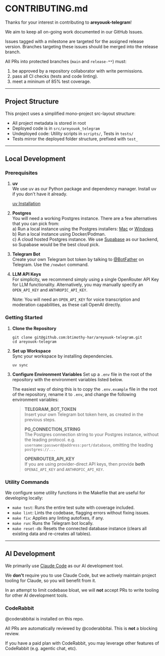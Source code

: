 # CONTRIBUTING.md

Thanks for your interest in contributing to **areyouok-telegram**!

We aim to keep all on-going work documented in our GitHub Issues.

Issues tagged with a milestone are targeted for the assigned release version. Branches targeting these issues should be merged into the release branch.

All PRs into protected branches (`main` and `release-**`) must:
1) be approved by a repository collaborator with write permissions.
2) pass all CI checks (tests and code linting).
3) meet a mininum of 85% test coverage.

---

## Project Structure

This project uses a simplified mono-project src-layout structure:

- All project metadata is stored in root
- Deployed code is in `src/areyouok_telegram`
- Undeployed code: Utility scripts in `scripts/`, Tests in `tests/`
- Tests mirror the deployed folder structure, prefixed with `test_`

---

## Local Development

### Prerequisites

1. **uv**  
   We use uv as our Python package and dependency manager.
   Install uv if you don't have it already.

   [uv Installation](https://docs.astral.sh/uv/getting-started/installation/)

2. **Postgres**<br />
   You will need a working Postgres instance. There are a few alternatives that you can pick from:
   <br />a) Run a local instance using the Postgres installers: [Mac](https://postgresapp.com) or [Windows](https://www.postgresql.org/download/windows/)
   <br />b) Run a local instance using Docker/Podman.
   <br />c) A cloud hosted Postgres instance. We use [Supabase](https://supabase.com/) as our backend, so Supabase would be the best cloud pick.

3. **Telegram Bot**<br />
   Create your own Telegram bot token by talking to [@BotFather](https://t.me/botfather) on Telegram. Use the `/newbot` command.

4. **LLM API Keys**<br />
   For simplicity, we recommend simply using a single OpenRouter API Key for LLM functionality. Alternatively, you may manually specify an `OPEN_API_KEY` and `ANTHROPIC_API_KEY`.

   Note: You will need an `OPEN_API_KEY` for voice transcription and moderation capabilities, as these call OpenAI directly.

### Getting Started

1. **Clone the Repository**  
   ```
   git clone git@github.com:btimothy-har/areyouok-telegram.git
   cd areyouok-telegram
   ```

2. **Set up Workspace**  
   Sync your workspace by installing dependencies.
   ```
   uv sync
   ```

3. **Configure Environment Variables** 
   Set up a `.env` file in the root of the repository with the environment variables listed below.

   The easiest way of doing this is to copy the `.env.example` file in the root of the repository, rename it to `.env`, and change the following environment variables:
   > 
   > **TELEGRAM_BOT_TOKEN**<br />
   Insert your own Telegram bot token here, as created in the previous steps.
   >
   > **PG_CONNECTION_STRING**<br />
   The Postgres connection string to your Postgres instance, without the leading protocol. 
   e.g. `username:password@address:port/database`, omitting the leading `postgres://...`
   > 
   > **OPENROUTER_API_KEY**<br />
   If you are using provider-direct API keys, then provide **both** `OPENAI_API_KEY` and `ANTHROPIC_API_KEY`.

### Utility Commands

We configure some utility functions in the Makefile that are useful for developing locally:

- `make test`: Runs the entire test suite with coverage included.
- `make lint`: Lints the codebase, flagging errors without fixing issues.
- `make fix`: Applies any linting autofixes, if any.
- `make run`: Runs the Telegram bot locally.
- `make reset-db`: Resets the connected database instance (clears all existing data and re-creates all tables).

---

## AI Development

We primarily use [Claude Code](https://www.anthropic.com/claude-code) as our AI development tool.

We **don't** require you to use Claude Code, but we actively maintain project tooling for Claude, so you will benefit from it.

In an attempt to limit codebase bloat, we will **not** accept PRs to write tooling for other AI development tools.

### CodeRabbit
@coderabbitai is installed on this repo.

All PRs are automatically reviewed by @coderabbitai. This is **not** a blocking review.

If you have a paid plan with CodeRabbit, you may leverage other features of CodeRabbit (e.g. agentic chat, etc).
